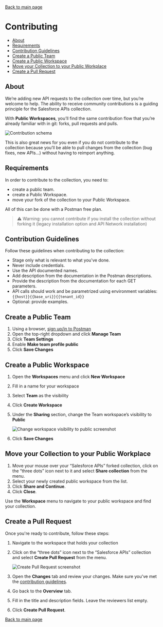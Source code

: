 [Back to main page](README.md)

# Contributing

- [About](#about)
- [Requirements](#requirements)
- [Contribution Guidelines](#contribution-guidelines)
- [Create a Public Team](#create-a-public-team)
- [Create a Public Workspace](#create-a-public-workspace)
- [Move your Collection to your Public Workplace](#move-your-collection-to-your-public-workplace)
- [Create a Pull Request](#create-a-pull-request)


## About

We’re adding new API requests to the collection over time, but you’re welcome to help. The ability to receive community contributions is a guiding principle for the Salesforce APIs collection.

With **Public Workspaces**, you’ll find the same contribution flow that you’re already familiar with in git: forks, pull requests and pulls.

![Contribution schema](doc-gfx/contribution-schema.png)

This is also great news for you even if you do not contribute to the collection because you’ll be able to pull changes from the collection (bug fixes, new APIs...) without having to reimport anything.


## Requirements

In order to contribute to the collection, you need to:
- create a public team.
- create a Public Workspace.
- move your fork of the collection to your Public Workspace.

All of this can be done with a Postman free plan.

>⚠️ Warning: you cannot contribute if you install the collection without forking it (legacy installation option and API Network installation)


## Contribution Guidelines

Follow these guidelines when contributing to the collection:

- Stage only what is relevant to what you've done.
- Never include credentials.
- Use the API documented names.
- Add description from the documentation in the Postman descriptions.
- Provide the description from the documentation for each GET parameters.
- API calls should work and be parametrized using environment variables: `{{host}}{{base_uri}}{{tenant_id}}`
- Optional: provide examples.


## Create a Public Team

1. Using a browser, [sign up/in to Postman](https://identity.getpostman.com/login)
1. Open the top-right dropdown and click **Manage Team**
1. Click **Team Settings**
1. Enable **Make team profile public**
1. Click **Save Changes**


## Create a Public Workspace

1. Open the **Workspaces** menu and click **New Workspace**
1. Fill in a name for your workspace
1. Select **Team** as the visibility
1. Click **Create Workspace**
1. Under the **Sharing** section, change the Team workspace’s visibility to **Public**

    ![Change workspace visibility to public screenshot](doc-gfx/web/change-visibility-public.png)

1. Click **Save Changes**


## Move your Collection to your Public Workplace

1. Move your mouse over your “Salesforce APIs” forked collection, click on the “three dots” icon next to it and select **Share collection** from the menu.
1. Select your newly created public workspace from the list.
1. Click **Share and Continue**.
1. Click **Close**.

Use the **Workspace** menu to navigate to your public workspace and find your collection.


## Create a Pull Request

Once you're ready to contribute, follow these steps:

1. Navigate to the workspace that holds your collection
1. Click on the “three dots” icon next to the “Salesforce APIs” collection and select **Create Pull Request** from the menu.

    ![Create Pull Request screenshot](doc-gfx/web/create-pull-request.png)

1. Open the **Changes** tab and review your changes. Make sure you've met the [contribution guidelines](#contribution-guidelines).
1. Go back to the **Overview** tab.
1. Fill in the title and description fields. Leave the reviewers list empty.
1. Click **Create Pull Request**.


[Back to main page](README.md)
